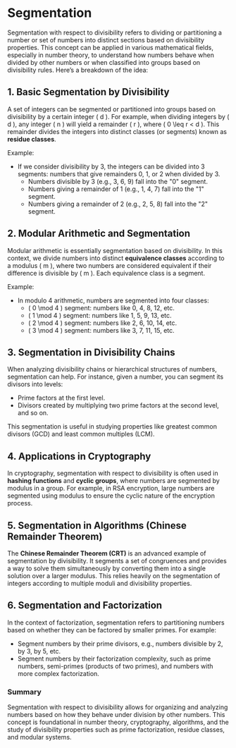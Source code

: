 # Segmentation

Segmentation with respect to divisibility refers to dividing or partitioning a number or set of numbers into distinct sections based on divisibility properties. This concept can be applied in various mathematical fields, especially in number theory, to understand how numbers behave when divided by other numbers or when classified into groups based on divisibility rules. Here’s a breakdown of the idea:

## 1. **Basic Segmentation by Divisibility**
   A set of integers can be segmented or partitioned into groups based on divisibility by a certain integer \( d \). For example, when dividing integers by \( d \), any integer \( n \) will yield a remainder \( r \), where \( 0 \leq r < d \). This remainder divides the integers into distinct classes (or segments) known as **residue classes**.

   Example:

   - If we consider divisibility by 3, the integers can be divided into 3 segments: numbers that give remainders 0, 1, or 2 when divided by 3.
     - Numbers divisible by 3 (e.g., 3, 6, 9) fall into the "0" segment.
     - Numbers giving a remainder of 1 (e.g., 1, 4, 7) fall into the "1" segment.
     - Numbers giving a remainder of 2 (e.g., 2, 5, 8) fall into the "2" segment.

## 2. **Modular Arithmetic and Segmentation**
   Modular arithmetic is essentially segmentation based on divisibility. In this context, we divide numbers into distinct **equivalence classes** according to a modulus \( m \), where two numbers are considered equivalent if their difference is divisible by \( m \). Each equivalence class is a segment.

   Example:

   - In modulo 4 arithmetic, numbers are segmented into four classes:
     - \( 0 \mod 4 \) segment: numbers like 0, 4, 8, 12, etc.
     - \( 1 \mod 4 \) segment: numbers like 1, 5, 9, 13, etc.
     - \( 2 \mod 4 \) segment: numbers like 2, 6, 10, 14, etc.
     - \( 3 \mod 4 \) segment: numbers like 3, 7, 11, 15, etc.

## 3. **Segmentation in Divisibility Chains**
   When analyzing divisibility chains or hierarchical structures of numbers, segmentation can help. For instance, given a number, you can segment its divisors into levels:

   - Prime factors at the first level.
   - Divisors created by multiplying two prime factors at the second level, and so on.

   This segmentation is useful in studying properties like greatest common divisors (GCD) and least common multiples (LCM).

## 4. **Applications in Cryptography**
   In cryptography, segmentation with respect to divisibility is often used in **hashing functions** and **cyclic groups**, where numbers are segmented by modulus in a group. For example, in RSA encryption, large numbers are segmented using modulus to ensure the cyclic nature of the encryption process.

## 5. **Segmentation in Algorithms (Chinese Remainder Theorem)**
   The **Chinese Remainder Theorem (CRT)** is an advanced example of segmentation by divisibility. It segments a set of congruences and provides a way to solve them simultaneously by converting them into a single solution over a larger modulus. This relies heavily on the segmentation of integers according to multiple moduli and divisibility properties.

## 6. **Segmentation and Factorization**

   In the context of factorization, segmentation refers to partitioning numbers based on whether they can be factored by smaller primes. For example:

   - Segment numbers by their prime divisors, e.g., numbers divisible by 2, by 3, by 5, etc.
   - Segment numbers by their factorization complexity, such as prime numbers, semi-primes (products of two primes), and numbers with more complex factorization.

### Summary

Segmentation with respect to divisibility allows for organizing and analyzing numbers based on how they behave under division by other numbers. This concept is foundational in number theory, cryptography, algorithms, and the study of divisibility properties such as prime factorization, residue classes, and modular systems.